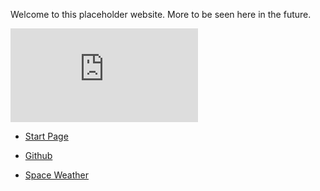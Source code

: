 
Welcome to this placeholder website.  More to be seen here in the future.


![Solar Weather](http://www.hamqsl.com/solar101vhfpic.php)

* [Start Page](https://www.startpage.com)
* [Github](https://www.github.com)

* [Space Weather](http://www.spaceweather.com)
